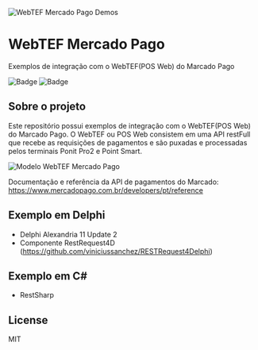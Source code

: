 ![WebTEF Mercado Pago Demos](https://github.com/sacfiscal/WebTEFMercadoPago/blob/main/img/logo.png)
# WebTEF Mercado Pago
Exemplos de integração com o WebTEF(POS Web) do Marcado Pago

![Badge](https://img.shields.io/static/v1?label=delphi&message=language&color=blue&style=for-the-badge&logo=delphi)
![Badge](https://img.shields.io/static/v1?label=Csharp&message=framework&color=blue&style=for-the-badge&logo=csharp)


## Sobre o projeto 
  Este repositório possui exemplos de integração com o WebTEF(POS Web) do Marcado Pago. O WebTEF ou POS Web consistem em uma API restFull que recebe as requisições de pagamentos e são puxadas e processadas pelos terminais Ponit Pro2 e Point Smart.

![Modelo WebTEF Mercado Pago](https://github.com/sacfiscal/WebTEFMercadoPago/blob/main/img/webtef.png)  

Documentação e referência da API de pagamentos do Marcado: <https://www.mercadopago.com.br/developers/pt/reference>

## Exemplo em Delphi
- Delphi Alexandria 11 Update 2
- Componente RestRequest4D (<https://github.com/viniciussanchez/RESTRequest4Delphi>)

## Exemplo em C#
- RestSharp

## License
MIT
